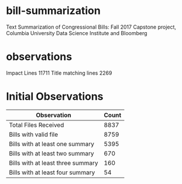 # bill-summarization
Text Summarization of Congressional Bills: Fall 2017 Capstone project, Columbia University Data Science Institute and Bloomberg


# observations
Impact Lines 11711
Title matching lines 2269

# Initial Observations

| Observation | Count |
| ------ | ------ |
| Total Files Received | 8837 |
| Bills with valid file | 8759 |
| Bills with at least one summary | 5395 |
| Bills with at least two summary | 670 |
| Bills with at least three summary | 160 |
| Bills with at least four summary | 54 |
